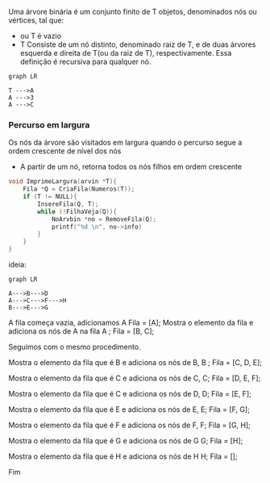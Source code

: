 Uma árvore binária é um conjunto finito de T objetos, denominados nós ou vértices, tal que:
- ou T é vazio
- T Consiste de um nó distinto, denominado raiz de T, e de duas árvores esquerda e direita de T(ou da raiz de T), respectivamente. Essa definição é recursiva para qualquer nó.
```mermaid
graph LR

T --->A
A --->3
A --->C
```

### Percurso em largura
Os nós da árvore são visitados em largura quando o percurso segue a ordem crescente de nível dos nós
- A partir de um nó, retorna todos os nós filhos em ordem crescente

```c
void ImprimeLargura(arvin *T){
	Fila *Q = CriaFila(Numeros(T));
	if (T != NULL){
		InsereFila(Q, T);
		while (!FilhaVeja(Q)){
			NoArvbin *no = RemoveFila(Q);
			printf("%d \n", no->info)
		}
	}
}
```

ideia:
```mermaid
graph LR

A--->B--->D
A--->C--->F--->H
B--->E--->G
```
A fila começa vazia, adicionamos A
Fila = [A];
Mostra o elemento da fila e adiciona os nós de A na fila
A ; Fila = [B, C];

Seguimos com o mesmo procedimento.

Mostra o elemento da fila que é B e adiciona os nós de B,
B ; Fila = [C, D, E];

Mostra o elemento da fila que é C e adiciona os nós de C,
C; Fila = [D, E, F];

Mostra o elemento da fila que é C e adiciona os nós de D,
D; Fila = [E, F];

Mostra o elemento da fila que é E e adiciona os nós de E,
E; Fila = [F, G];

Mostra o elemento da fila que é F e adiciona os nós de F,
F; Fila = [G, H];

Mostra o elemento da fila que é G e adiciona os nós de G
G; Fila = [H];

Mostra o elemento da fila que é H e adiciona os nós de H
H; Fila = [];

Fim